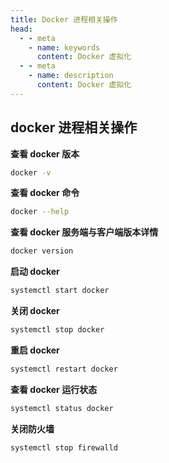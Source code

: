 ```yaml
---
title: Docker 进程相关操作
head:
  - - meta
    - name: keywords
      content: Docker 虚拟化
  - - meta
    - name: description
      content: Docker 虚拟化
---
```


## docker 进程相关操作

**查看 docker 版本**

```bash
docker -v
```

**查看 docker 命令**

```bash
docker --help
```

**查看 docker 服务端与客户端版本详情**

```bash
docker version
```

**启动 docker**

```bash
systemctl start docker
```

**关闭 docker**

```bash
systemctl stop docker
```

**重启 docker**

```bash
systemctl restart docker
```

**查看 docker 运行状态**

```bash
systemctl status docker
```

**关闭防火墙**

```bash
systemctl stop firewalld
```
